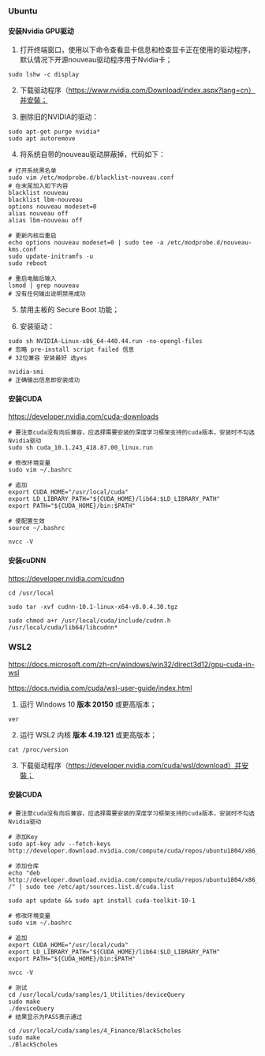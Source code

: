 ### Ubuntu

#### 安装Nvidia GPU驱动

1. 打开终端窗口，使用以下命令查看显卡信息和检查显卡正在使用的驱动程序，默认情况下开源nouveau驱动程序用于Nvidia卡；
```
sudo lshw -c display
```

2. 下载驱动程序（https://www.nvidia.com/Download/index.aspx?lang=cn）并安裝；

3. 删除旧的NVIDIA的驱动：
```
sudo apt-get purge nvidia*
sudo apt autoremove
```

4. 将系统自带的nouveau驱动屏蔽掉，代码如下：
```
# 打开系统黑名单
sudo vim /etc/modprobe.d/blacklist-nouveau.conf 
# 在末尾加入如下内容
blacklist nouveau
blacklist lbm-nouveau
options nouveau modeset=0
alias nouveau off
alias lbm-nouveau off

# 更新内核后重启
echo options nouveau modeset=0 | sudo tee -a /etc/modprobe.d/nouveau-kms.conf
sudo update-initramfs -u
sudo reboot

# 重启电脑后输入
lsmod | grep nouveau
# 没有任何输出说明禁用成功
```

5. 禁用主板的 Secure Boot 功能；

6. 安装驱动：
```
sudo sh NVIDIA-Linux-x86_64-440.44.run -no-opengl-files
# 忽略 pre-install script failed 信息
# 32位兼容 安装最好 选yes

nvidia-smi
# 正确输出信息即安装成功
```

#### 安装CUDA

https://developer.nvidia.com/cuda-downloads

```
# 要注意cuda没有向后兼容，应选择需要安装的深度学习框架支持的cuda版本，安装时不勾选Nvidia驱动
sudo sh cuda_10.1.243_418.87.00_linux.run

# 修改环境变量
sudo vim ~/.bashrc

# 追加
export CUDA_HOME="/usr/local/cuda"
export LD_LIBRARY_PATH="${CUDA_HOME}/lib64:$LD_LIBRARY_PATH"
export PATH="${CUDA_HOME}/bin:$PATH"

# 使配置生效
source ~/.bashrc

nvcc -V
```

#### 安装cuDNN

https://developer.nvidia.com/cudnn

```
cd /usr/local

sudo tar -xvf cudnn-10.1-linux-x64-v8.0.4.30.tgz

sudo chmod a+r /usr/local/cuda/include/cudnn.h /usr/local/cuda/lib64/libcudnn*
```

### WSL2

https://docs.microsoft.com/zh-cn/windows/win32/direct3d12/gpu-cuda-in-wsl

https://docs.nvidia.com/cuda/wsl-user-guide/index.html

1. 运行 Windows 10 **版本 20150** 或更高版本；
```
ver
```
2. 运行 WSL2 内核 **版本 4.19.121** 或更高版本；
```
cat /proc/version
```

3. 下载驱动程序（https://developer.nvidia.com/cuda/wsl/download）并安裝；

#### 安装CUDA

```
# 要注意cuda没有向后兼容，应选择需要安装的深度学习框架支持的cuda版本，安装时不勾选Nvidia驱动

# 添加Key
sudo apt-key adv --fetch-keys http://developer.download.nvidia.com/compute/cuda/repos/ubuntu1804/x86_64/7fa2af80.pub

# 添加仓库
echo "deb http://developer.download.nvidia.com/compute/cuda/repos/ubuntu1804/x86_64 /" | sudo tee /etc/apt/sources.list.d/cuda.list

sudo apt update && sudo apt install cuda-toolkit-10-1

# 修改环境变量
sudo vim ~/.bashrc

# 追加
export CUDA_HOME="/usr/local/cuda"
export LD_LIBRARY_PATH="${CUDA_HOME}/lib64:$LD_LIBRARY_PATH"
export PATH="${CUDA_HOME}/bin:$PATH"

nvcc -V

# 测试
cd /usr/local/cuda/samples/1_Utilities/deviceQuery
sudo make
./deviceQuery
# 结果显示为PASS表示通过

cd /usr/local/cuda/samples/4_Finance/BlackScholes
sudo make
./BlackScholes
```

